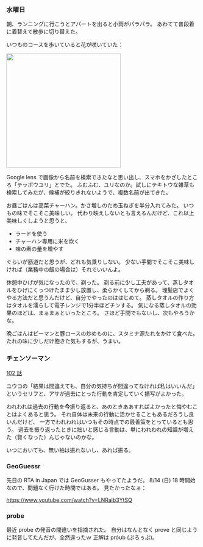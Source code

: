 ### 水曜日

朝、ランニングに行こうとアパートを出ると小雨がパラパラ。
あわてて普段着に着替えて散歩に切り替えた。

いつものコースを歩いていると花が咲いていた：

<img src="https://i.imgur.com/tg6GWWa.jpg" width="300">

Google lens で画像から名前を検索できたなと思い出し、スマホをかざしたところ「テッポウユリ」とでた。
ふむふむ、ユリなのか。試しにテキトウな雑草も検索してみたが、候補が絞りきれないようで、複数名前が出てきた。

お昼ごはんは高菜チャーハン。かさ増しのため玉ねぎを半分入れてみた。
いつもの味でそこそこ美味しい。
代わり映えしないとも言えるんだけど、これ以上美味しくしようと思うと、

- ラードを使う
- チャーハン専用に米を炊く
- 味の素の量を増やす

ぐらいが筋道だと思うが、どれも気乗りしない。
少ない手間でそこそこ美味しければ（業務中の飯の場合は）それでいいんよ。

休憩中ひげが気になったので、剃った。
剃る前に少し工夫があって、蒸しタオルをひげにくっつけたまま少し放置し、柔らかくしてから剃る。
理髪店でよくやる方法だと思うんだけど、自分でやったのははじめて。
蒸しタオルの作り方はタオルを濡らして電子レンジで1分半ほどチンする。
気になる蒸しタオルの効果のほどは、まぁまぁといったところ。
さほど手間でもないし、次もやろうかな。

晩ごはんはピーマンと豚ロースの炒めものに、スタミナ源たれをかけて食べた。
たれの味に少しだけ飽きた気もするが、うまい。

### チェンソーマン

[102 話](https://shonenjumpplus.com/episode/3270375685428603012)

ユウコの「結果は間違えても、自分の気持ちが間違ってなければ私はいいんだ」というセリフと、アサが過去にとった行動を肯定していく描写がよかった。

われわれは過去の行動を**今**振り返ると、あのときああすればよかったと悔やむことはよくあると思う。
それ自体は未来の行動に活かせることもあるだろうし良いんだけど、
一方でわれわれはいつもその時点での最善策をとっているとも思う。
過去を振り返ったときに拙いと感じる言動は、単にわれわれの知識が増えた（賢くなった）んじゃないのかな。

いつにおいても、無い袖は振れないし、あれば振る。

### GeoGuessr

先日の RTA in Japan では GeoGusser もやってたようだ。
8/14 (日) 18 時開始なので、問題なく行けた時間ではある。
見たかったなぁ：

https://www.youtube.com/watch?v=LNRalb3YtSQ

### probe

最近 probe の発音の間違いを指摘された。
自分はなんとなく prove と同じように発音してたんだが、全然違ったｗ
正解は próʊb (ぷろぅぶ)。